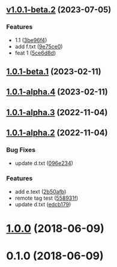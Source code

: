 ## [v1.0.1-beta.2](https://github.com/JoeWrights/try_git/compare/1.0.1-beta.1...1.0.1-beta.2) (2023-07-05)


### Features

* 1.1 ([3be96f4](https://github.com/JoeWrights/try_git/commit/3be96f4e17b249a50d6d6d40e89c5059a9144d35))
* add f.txt ([9e75ce0](https://github.com/JoeWrights/try_git/commit/9e75ce0615e162df9f14937349c0921ef15b65f5))
* feat 1 ([5ce6d8d](https://github.com/JoeWrights/try_git/commit/5ce6d8d365f4ff240e39a6b8bb592252ba97718a))



## [1.0.1-beta.1](https://github.com/JoeWrights/try_git/compare/1.0.1-alpha.4...1.0.1-beta.1) (2023-02-11)



## [1.0.1-alpha.4](https://github.com/JoeWrights/try_git/compare/1.0.1-alpha.3...1.0.1-alpha.4) (2023-02-11)



## [1.0.1-alpha.3](https://github.com/JoeWrights/try_git/compare/1.0.1-alpha.2...1.0.1-alpha.3) (2022-11-04)



## [1.0.1-alpha.2](https://github.com/JoeWrights/try_git/compare/v1.0.0...1.0.1-alpha.2) (2022-11-04)


### Bug Fixes

* update d.txt ([096e234](https://github.com/JoeWrights/try_git/commit/096e23474bc3d429e3c95c1e996e7bdaa822aa08))


### Features

* add e.text ([2b50afb](https://github.com/JoeWrights/try_git/commit/2b50afb8e0b4b97747cd1d19762f606e97fe5266))
* remote tag test ([558931f](https://github.com/JoeWrights/try_git/commit/558931f1c1417840745ca257d6bd3d22d6bab6e2))
* update d.txt ([edcb179](https://github.com/JoeWrights/try_git/commit/edcb179b9740c90fe04dd2c839e92e1238539849))



# [1.0.0](https://github.com/JoeWrights/try_git/compare/v0.1.0...v1.0.0) (2018-06-09)



# 0.1.0 (2018-06-09)



